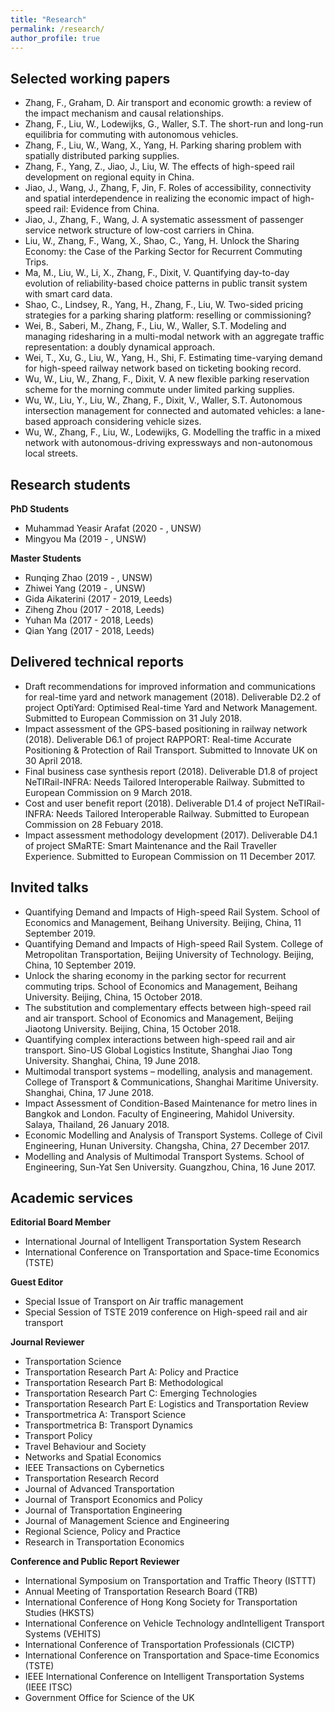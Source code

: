```yaml
---
title: "Research"
permalink: /research/
author_profile: true
---
```


Selected working papers
------------
* Zhang, F., Graham, D. Air transport and economic growth: a review of the impact mechanism and causal relationships.
* Zhang, F., Liu, W., Lodewijks, G., Waller, S.T. The short-run and long-run equilibria for commuting with autonomous vehicles.
* Zhang, F., Liu, W., Wang, X., Yang, H. Parking sharing problem with spatially distributed parking supplies.
* Zhang, F., Yang, Z., Jiao, J., Liu, W. The effects of high-speed rail development on regional equity in China.
* Jiao, J., Wang, J., Zhang, F, Jin, F. Roles of accessibility, connectivity and spatial interdependence in realizing the economic impact of high-speed rail: Evidence from China.
* Jiao, J., Zhang, F., Wang, J. A systematic assessment of passenger service network structure of low-cost carriers in China.
* Liu, W., Zhang, F., Wang, X., Shao, C., Yang, H. Unlock the Sharing Economy: the Case of the Parking Sector for Recurrent Commuting Trips.
* Ma, M., Liu, W., Li, X., Zhang, F., Dixit, V. Quantifying day-to-day evolution of reliability-based choice patterns in public transit system with smart card data.
* Shao, C., Lindsey, R., Yang, H., Zhang, F., Liu, W. Two-sided pricing strategies for a parking sharing platform: reselling or commissioning?
* Wei, B., Saberi, M., Zhang, F., Liu, W., Waller, S.T. Modeling and managing ridesharing in a multi-modal network with an aggregate traffic representation: a doubly dynamical approach.
* Wei, T., Xu, G., Liu, W., Yang, H., Shi, F. Estimating time-varying demand for high-speed railway network based on ticketing booking record.
* Wu, W., Liu, W., Zhang, F., Dixit, V. A new flexible parking reservation scheme for the morning commute under limited parking supplies.
* Wu, W., Liu, Y., Liu, W., Zhang, F., Dixit, V., Waller, S.T. Autonomous intersection management for connected and automated vehicles: a lane-based approach considering vehicle sizes.
* Wu, W., Zhang, F., Liu, W., Lodewijks, G. Modelling the traffic in a mixed network with autonomous-driving expressways and non-autonomous local streets.

Research students
-----------
**PhD Students**
* Muhammad Yeasir Arafat (2020 - , UNSW)  
* Mingyou Ma (2019 - , UNSW)

**Master Students**
* Runqing Zhao (2019 - , UNSW)
* Zhiwei Yang (2019 - , UNSW)
* Gida Aikaterini (2017 - 2019, Leeds)
* Ziheng Zhou (2017 - 2018, Leeds)
* Yuhan Ma (2017 - 2018, Leeds)
* Qian Yang (2017 - 2018, Leeds)

Delivered technical reports
------------
* Draft recommendations for improved information and communications for real-time yard and network management (2018). Deliverable D2.2 of project OptiYard: Optimised Real-time Yard and Network Management. Submitted to European Commission on 31 July 2018.
* Impact assessment of the GPS-based positioning in railway network (2018). Deliverable D6.1 of project RAPPORT: Real-time Accurate Positioning & Protection of Rail Transport. Submitted to Innovate UK on 30 April 2018.
* Final business case synthesis report (2018). Deliverable D1.8 of project NeTIRail-INFRA: Needs Tailored Interoperable Railway. Submitted to European Commission on 9 March 2018.
* Cost and user benefit report (2018). Deliverable D1.4 of project NeTIRail-INFRA: Needs Tailored Interoperable Railway. Submitted to European Commission on 28 Febuary 2018.
* Impact assessment methodology development (2017). Deliverable D4.1 of project SMaRTE: Smart Maintenance and the Rail Traveller Experience. Submitted to European Commission on 11 December 2017.

Invited talks
------------
* Quantifying Demand and Impacts of High-speed Rail System. School of Economics and Management, Beihang University. Beijing, China, 11 September 2019.
* Quantifying Demand and Impacts of High-speed Rail System. College of Metropolitan Transportation, Beijing University of Technology. Beijing, China, 10 September 2019.
* Unlock the sharing economy in the parking sector for recurrent commuting trips. School of Economics and Management, Beihang University. Beijing, China, 15 October 2018.
* The substitution and complementary effects between high-speed rail and air transport. School of Economics and Management, Beijing Jiaotong University. Beijing, China, 15 October 2018.
* Quantifying complex interactions between high-speed rail and air transport. Sino-US Global Logistics Institute, Shanghai Jiao Tong University. Shanghai, China, 19 June 2018.
* Multimodal transport systems – modelling, analysis and management. College of Transport & Communications, Shanghai Maritime University. Shanghai, China, 17 June 2018.
* Impact Assessment of Condition-Based Maintenance for metro lines in Bangkok and London. Faculty of Engineering, Mahidol University. Salaya, Thailand, 26 January 2018.
* Economic Modelling and Analysis of Transport Systems. College of Civil Engineering, Hunan University. Changsha, China, 27 December 2017.
* Modelling and Analysis of Multimodal Transport Systems. School of Engineering, Sun-Yat Sen University. Guangzhou, China, 16 June 2017.

Academic services
-------------
**Editorial Board Member**

* International Journal of Intelligent Transportation System Research
* International Conference on Transportation and Space-time Economics (TSTE) 

**Guest Editor**

* Special Issue of Transport on Air traffic management
* Special Session of TSTE 2019 conference on High-speed rail and air transport 

**Journal Reviewer**

* Transportation Science
* Transportation Research Part A: Policy and Practice
* Transportation Research Part B: Methodological
* Transportation Research Part C: Emerging Technologies
* Transportation Research Part E: Logistics and Transportation Review
* Transportmetrica A: Transport Science
* Transportmetrica B: Transport Dynamics
* Transport Policy
* Travel Behaviour and Society
* Networks and Spatial Economics
* IEEE Transactions on Cybernetics
* Transportation Research Record
* Journal of Advanced Transportation
* Journal of Transport Economics and Policy 
* Journal of Transportation Engineering
* Journal of Management Science and Engineering
* Regional Science, Policy and Practice
* Research in Transportation Economics

**Conference and Public Report Reviewer**

* International Symposium on Transportation and Traffic Theory (ISTTT)
* Annual Meeting of Transportation Research Board (TRB)
* International Conference of Hong Kong Society for Transportation Studies (HKSTS)
* International Conference on Vehicle Technology andIntelligent Transport Systems (VEHITS)
* International Conference of Transportation Professionals (CICTP)
* International Conference on Transportation and Space-time Economics (TSTE)
* IEEE International Conference on Intelligent Transportation Systems (IEEE ITSC)
* Government Office for Science of the UK
